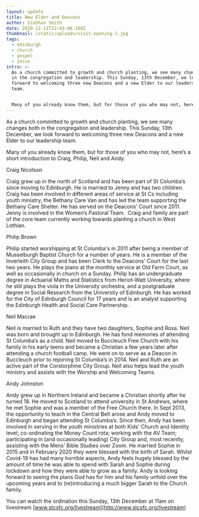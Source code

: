 ```yaml
---
layout: update
title: New Elder and Deacons
author: Siobhan Smith
date: 2020-12-11T22:43:06.160Z
thumbnail: /static/uploads/visit-opening-1.jpg
tags:
  - edinburgh
  - church
  - gospel
  - jesus
intro: >-
  As a church committed to growth and church planting, we see many changes both
  in the congregation and leadership. This Sunday, 13th December, we look
  forward to welcoming three new Deacons and a new Elder to our leadership
  team. 


  Many of you already know them, but for those of you who may not, here’s a short introduction to Craig, Philip, Neil and Andy.
---
```

As a church committed to growth and church planting, we see many changes both in the congregation and leadership. This Sunday, 13th December, we look forward to welcoming three new Deacons and a new Elder to our leadership team. 

Many of you already know them, but for those of you who may not, here’s a short introduction to Craig, Philip, Neil and Andy. 

Craig Nicolson 

Craig grew up in the north of Scotland and has been part of St Columba’s since moving to Edinburgh. He is married to Jenny and has two children. Craig has been involved in different areas of service at St Cs including youth ministry, the Bethany Care Van and has led the team supporting the Bethany Care Shelter. He has served on the Deacons’ Court since 2011. Jenny is involved in the Women’s Pastoral Team.  Craig and family are part of the core team currently working towards planting a church in West Lothian. 

Philip Brown

Philip started worshipping at St Columba's in 2011 after being a member of Musselburgh Baptist Church for a number of years. He is a member of the Inverleith City Group and has been Clerk to the Deacons' Court for the last two years. He plays the piano at the monthly service at Old Farm Court, as well as occasionally in church on a Sunday. Philip has an undergraduate degree in Actuarial Maths and Statistics from Heriot-Watt University, where he still plays the viola in the University orchestra, and a postgraduate degree in Social Research from the University of Edinburgh. He has worked for the City of Edinburgh Council for 17 years and is an analyst supporting the Edinburgh Health and Social Care Partnership.

Neil Macrae

Neil is married to Ruth and they have two daughters, Sophie and Rosa. Neil was born and brought up in Edinburgh. He has fond memories of attending St Columba’s as a child. Neil moved to Buccleuch Free Church with his family in his early teens and became a Christian a few years later after attending a church football camp. He went on to serve as a Deacon in Buccleuch prior to rejoining St Columba’s in 2014. Neil and Ruth are an active part of the Corstorphine City Group. Neil also helps lead the youth ministry and assists with the Worship and Welcoming Teams.

Andy Johnston 

Andy grew up in Northern Ireland and became a Christian shortly after he turned 18. He moved to Scotland to attend university in St Andrews, where he met Sophie and was a member of the Free Church there. In Sept 2013, the opportunity to teach in the Central Belt arose and Andy moved to Edinburgh and began attending St Columba’s. Since then, Andy has been involved in serving in the youth ministries at both Kids’ Church and Identity level; co-ordinating the Money Count rota; working with the AV Team; participating in (and occasionally leading) City Group and, most recently, assisting with the Mens’ Bible Studies over Zoom. He married Sophie in 2015 and in February 2020 they were blessed with the birth of Sarah. Whilst Covid-19 has had many horrible aspects, Andy feels hugely blessed by the amount of time he was able to spend with Sarah and Sophie during lockdown and how they were able to grow as a family. Andy is looking forward to seeing the plans God has for him and his family unfold over the upcoming years and to (re)introducing a much bigger Sarah to the Church family.



You can watch the ordination this Sunday, 13th December at 11am on livestream [www.stcsfc.org/livestream](http://www.stcsfc.org/livestream)